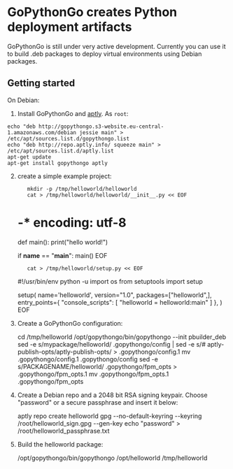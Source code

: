 GoPythonGo creates Python deployment artifacts
==============================================

GoPythonGo is still under very active development. Currently you can use it to build .deb packages to deploy virtual
environments using Debian packages.

Getting started
---------------

On Debian:

  1. Install GoPythonGo and [aptly](https://aptly.info). As `root`:

    echo "deb http://gopythongo.s3-website.eu-central-1.amazonaws.com/debian jessie main" > /etc/apt/sources.list.d/gopythongo.list
    echo "deb http://repo.aptly.info/ squeeze main" > /etc/apt/sources.list.d/aptly.list
    apt-get update
    apt-get install gopythongo aptly 
    
  2. create a simple example project:
  
            mkdir -p /tmp/helloworld/helloworld
            cat > /tmp/helloworld/helloworld/__init__.py << EOF
        # -* encoding: utf-8
        
        def main():
            print("hello world!")
            
        if __name__ == "__main__":
            main()
        EOF
        
            cat > /tmp/helloworld/setup.py << EOF
        #!/usr/bin/env python -u
        import os
        from setuptools import setup
        
        setup(
            name='helloworld',
            version="1.0",
            packages=["helloworld",],
            entry_points={
                "console_scripts": [
                    "helloworld = helloworld:main"
                ]
            },
        )
        EOF

  3. Create a GoPythonGo configuration:

        cd /tmp/helloworld
        /opt/gopythongo/bin/gopythongo --init pbuilder_deb
        sed -e s/mypackage/helloworld/ .gopythongo/config | sed -e s/# aptly-publish-opts/aptly-publish-opts/ > .gopythongo/config.1
        mv .gopythongo/config.1 .gopythongo/config
        sed -e s/PACKAGENAME/helloworld/ .gopythongo/fpm_opts > .gopythongo/fpm_opts.1
        mv .gopythongo/fpm_opts.1 .gopythongo/fpm_opts
   
  4. Create a Debian repo and a 2048 bit RSA signing keypair. Choose "password" or a secure passphrase and insert it
     below:

        aptly repo create helloworld
        gpg --no-default-keyring --keyring /root/helloworld_sign.gpg --gen-key
        echo "password" > /root/helloworld_passphrase.txt
    
  5. Build the helloworld package:

        /opt/gopythongo/bin/gopythongo /opt/helloworld /tmp/helloworld
